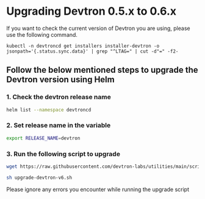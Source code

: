 # Upgrading Devtron 0.5.x to 0.6.x

If you want to check the current version of Devtron you are using, please use the following command.

```
kubectl -n devtroncd get installers installer-devtron -o jsonpath='{.status.sync.data}' | grep "^LTAG=" | cut -d"=" -f2-
```

## Follow the below mentioned steps to upgrade the Devtron version using Helm

### 1. Check the devtron release name

```bash
helm list --namespace devtroncd
```

### 2. Set release name in the variable
```bash
export RELEASE_NAME=devtron
```

### 3. Run the following script to upgrade

```bash
wget https://raw.githubusercontent.com/devtron-labs/utilities/main/scripts/shell/upgrade-devtron-v6.sh
```

```bash
sh upgrade-devtron-v6.sh
```
Please ignore any errors you encounter while running the upgrade script